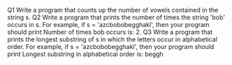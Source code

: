 Q1 Write a program that counts up the number of vowels contained in the string s.
Q2 Write a program that prints the number of times the string 'bob' occurs in s. For example, if s = 'azcbobobegghakl', then your program should print Number of times bob occurs is: 2.
Q3 Write a program that prints the longest substring of s in which the letters occur in alphabetical order. For example, if s = 'azcbobobegghakl', then your program should print 
Longest substring in alphabetical order is: beggh
